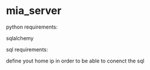 # mia_server
python requirements:

sqlalchemy

sql requirements:

define yout home ip 
in order to be able to conenct the sql
